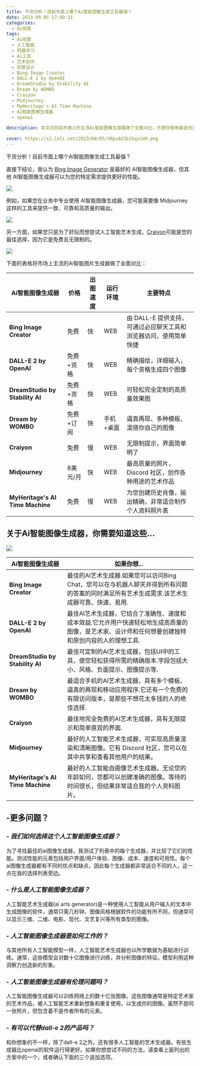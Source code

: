 ```yaml
---
title: 干货分析！目前市面上哪个Ai智能图像生成工具最强？
date: 2023-08-05 17:49:21
categories:
  - Ai绘图
tags:
  - Ai绘图
  - 人工智能
  - 机器学习
  - Ai工具
  - 艺术创作
  - 创意设计
  - Bing Image Creator
  - DALL-E 2 by OpenAI
  - DreamStudio by Stability AI
  - Dream by WOMBO
  - Craiyon
  - Midjourney
  - MyHeritage's AI Time Machine
  - Ai智能图像生成器
  - openai

description: 本文对目前市面上的主流Ai智能图像生成器做了全面对比，方便你使用最适合自己的工具，提高你的创作效率。

cover: https://s2.loli.net/2023/08/05/SRpuAG3b15qzCmM.png
---
```


干货分析！目前市面上哪个Ai智能图像生成工具最强？

直接下结论，我认为 [Bing Image Generator](https://www.bing.com/create) 是最好的 AI智能图像生成器，但其他 AI智能图像生成器可以为您的特定需求提供更好的性能。

![](https://s2.loli.net/2023/08/05/ibUNxEcuMTK9YkP.png)

例如，如果您在业务中专业使用 AI智能图像生成器，您可能需要像 Midjourney 这样的工具来提供一致、可靠和高质量的输出。

![](https://s2.loli.net/2023/08/05/MxquWAOFcKe3tJN.png)

另一方面，如果您只是为了好玩而想尝试人工智能艺术生成，[Craiyon](https://www.craiyon.com/)可能是您的最佳选择，因为它是免费且无限制的。

![](https://s2.loli.net/2023/08/05/SRpuAG3b15qzCmM.png)

下面的表格将市场上主流的Ai智能图片生成器做了全面对比：

| Ai智能图像生成器       | 价格 |         出图速度 |  运行环境  |   主要特点|   
| --------- | -- | ----------- |-------|------- | 
| **Bing Image Creator** |  免费 | 快| WEB| 由 DALL-E 提供支持，可通过必应聊天工具和浏览器访问，使用简单快捷  |   |
| **DALL-E 2 by OpenAI**   | 免费+资格|快 | WEB| 精确描绘，详细输入，每个资格生成四个图像 |    
| **DreamStudio by Stability AI** | 免费+资格| 快 |WEB| 可轻松完全定制的高质量效果图  |    
| **Dream by WOMBO** |  免费+订阅  |快| 手机+桌面 | 逼真再现、多种模板、混搭你自己的图像  |    
| **Craiyon** |  免费  | 慢 | WEB| 无限制提示，界面简单明了 |    
| **Midjourney** |  8美元/月  | 快 |WEB| 最高质量的照片，Discord 社区，创作各种用途的艺术作品 |    
| **MyHeritage's AI Time Machine** | 免费 | 慢 |WEB| 为您创建历史肖像，输出精确，非常适合制作个人资料照片表  | 

## 关于Ai智能图像生成器，你需要知道这些...

![](https://s2.loli.net/2023/08/05/nwkmDWMVEgGhvi5.png)

| Ai智能图像生成器       | 如果你想... |
| --------- | -- |
| **Bing Image Creator** | 最佳的AI艺术生成器.如果您可以访问Bing Chat，您可以在与机器人聊天并得到所有问题的答案的同时满足所有艺术生成需求.该艺术生成器可靠、快速、易用. |
| **DALL-E 2 by OpenAI** | 最佳AI艺术生成器，它结合了准确性、速度和成本效益.它允许用户快速轻松地生成高质量的图像，是艺术家、设计师和任何想要创建独特和原创内容的人的理想工具.  |
| **DreamStudio by Stability AI** | 最佳可定制的AI艺术生成器，包括UI中的工具，使您轻松获得所需的精确版本.字段包括大小、风格、负面提示、图像提示等.  |
| **Dream by WOMBO** | 最适合手机的AI艺术生成器，具有多个模板、逼真的再现和移动应用程序.它还有一个免费的有限访问版本，是那些不想花太多钱的人的绝佳选择.  |
| **Craiyon** | 最佳地完全免费的AI艺术生成器，具有无限提示和简单直观的界面.  |
| **Midjourney**  | 最好的人工智能艺术生成器，可实现高质量渲染和清晰图像。它有 Discord 社区，您可以在其中共享和查看其他用户的结果。 |
| **MyHeritage's AI Time Machine** | 最好的人工智能自画像艺术生成器。无论您的年龄如何，您都可以创建准确的图像。等待的时间很长，但结果非常适合我的个人资料图片。 |

## **-更多问题？**

### - *我们如何选择这个人工智能图像生成器？*

为了寻找最佳的ai图像生成器，我测试了列表中的每个生成器，并比较了它们的性能。测试性能的元素包括用户界面/用户体验、图像、成本、速度和可用性。每个ai图像生成器都有不同的优点和缺点，因此每个生成器都非常适合不同的人，这一点在我的选择列表旁边。

### - *什么是人工智能图像生成器？*

人工智能艺术生成器(ai arts generator)是一种使用人工智能从用户输入的文本中生成图像的软件，通常只需几秒钟。图像风格根据软件的功能有所不同，但通常可以显示三维、二维、电影、现代、文艺复兴等所有类型的图像。

### - *人工智能图像生成器是如何工作的？*

与其他所有人工智能模型一样，人工智能艺术生成器也以所学数据为基础进行训练。通常，这些模型会对数十亿图像进行训练，并分析图像的特征。模型利用这种洞察力创造新的形象。

### - *人工智能图像生成器有伦理问题吗？*

人工智能图像生成器可以训练网络上的数十亿张图像。这些图像通常是特定艺术家的艺术作品，被人工智能艺术重新想象和重复使用，以生成你的图像。虽然不是同一张照片，但包含着不是作者所有的元素。

### - *有可以代替dall-e 2的产品吗？*

和你想象的不一样，除了dall-e 2之外，还有很多人工智能的艺术生成器。有些生成器比openai的软件运行得更好。如果你想尝试不同的方法，请查看上面列出的方案中的一个，或者确认下面的三个追加选项。


